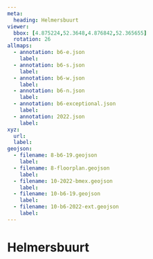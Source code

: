 ```yaml
---
meta:
  heading: Helmersbuurt
viewer:
  bbox: [4.875224,52.3648,4.876842,52.365655]
  rotation: 26
allmaps:
  - annotation: b6-e.json
    label:
  - annotation: b6-s.json
    label:
  - annotation: b6-w.json
    label:
  - annotation: b6-n.json
    label:
  - annotation: b6-exceptional.json
    label:
  - annotation: 2022.json
    label:
xyz:
  url: 
  label:
geojson: 
  - filename: 8-b6-19.geojson
    label: 
  - filename: 8-floorplan.geojson
    label: 
  - filename: 10-2022-bmex.geojson
    label:
  - filename: 10-b6-19.geojson
    label:
  - filename: 10-b6-2022-ext.geojson
    label:
---
```

# Helmersbuurt